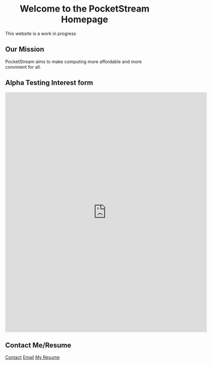 <!--
Old First Page
# Hello World!
This is the official PocketStream website! It is a work in progress (for the time being). If you would like to know more about myself (Murad Malik), head on over to my personal [website!](https://muradhamalik.github.io/Murad-s-Page/)

# Technologies
PocketStream utilises two technologies: remote desktop and virtual desktop software. We (hypotheticaly) would have a server with hundreds of virtual machines. Next, those virtual machines would be configured so that a user (with the right credentials) can log in to the aforementioned virtual desktop. Finally, the end user would use a portal to log into their virtual machine. 

# Contact Me/Resume
[Contact](https://www.vcard.link/card/DfHu)   
[Email](mailto:muradmalik223@gmail.com)  
[My Resume](/Pages/Resume.md)   
-->

<h1 align="center"> Welcome to the PocketStream Homepage </h1>
This website is a work in progress

## Our Mission
PocketStream aims to make computing more affordable and more convinient for all.
## Alpha Testing Interest form
<div align="center">
<iframe src="https://docs.google.com/forms/d/e/1FAIpQLSf3n874grv9UyRpADN5VwA9Rn7DeeNkBEyt8_SfhzgWU5Dewg/viewform?embedded=true" width="640" height="760" frameborder="0" marginheight="0" marginwidth="0">Loading…</iframe>
</div>

## Contact Me/Resume
[Contact](https://www.vcard.link/card/DfHu)
[Email](mailto:muradmalik223@gmail.com)
[My Resume](/Pages/Resume.md)